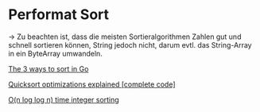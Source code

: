 # Performat Sort

→ Zu beachten ist, dass die meisten Sortieralgorithmen Zahlen gut und schnell sortieren können, String jedoch nicht, darum evtl. das String-Array in ein ByteArray umwandeln.

[The 3 ways to sort in Go](https://yourbasic.org/golang/how-to-sort-in-go/)

[Quicksort optimizations explained [complete code]](https://yourbasic.org/golang/quicksort-optimizations/)

[O(n log log n) time integer sorting](https://yourbasic.org/algorithms/fastest-sorting-algorithm/)